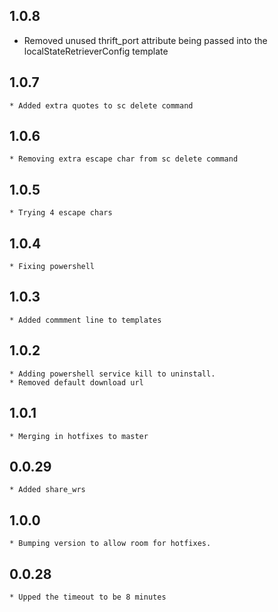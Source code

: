 ## 1.0.8
  * Removed unused thrift_port attribute being passed into the localStateRetrieverConfig template

## 1.0.7
	* Added extra quotes to sc delete command

## 1.0.6
	* Removing extra escape char from sc delete command

## 1.0.5
	* Trying 4 escape chars

## 1.0.4
	* Fixing powershell

## 1.0.3
	* Added commment line to templates

## 1.0.2
	* Adding powershell service kill to uninstall.
	* Removed default download url

## 1.0.1
	* Merging in hotfixes to master

## 0.0.29
	* Added share_wrs

## 1.0.0
	* Bumping version to allow room for hotfixes.

## 0.0.28
	* Upped the timeout to be 8 minutes